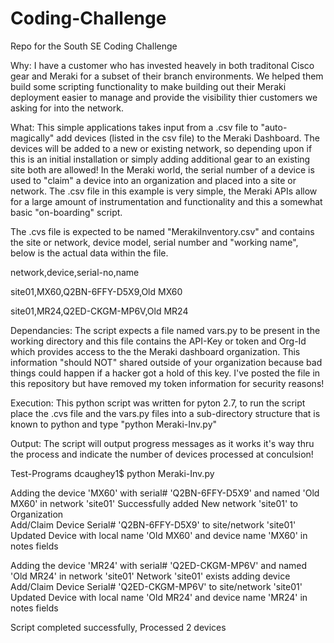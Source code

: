 # Coding-Challenge
Repo for the South SE Coding Challenge

Why: I have a customer who has invested heavely in both traditonal Cisco gear and Meraki for a subset of their branch environments. We helped them build some scripting functionality to make building out their Meraki deployment easier to manage and provide the visibility thier customers we asking for into the network.

What: This simple applications takes input from a .csv file to "auto-magically" add devices (listed in the csv file) to the Meraki Dashboard.  The devices will be added to a new or existing network, so depending upon if this is an initial installation or simply adding additional gear to an existing site both are allowed! In the Meraki world, the serial number of a device is used to "claim" a device into an organization and placed into a site or network.  The .csv file in this example is very simple, the Meraki APIs allow for a large amount of instrumentation and functionality and this a somewhat basic "on-boarding" script.

The .cvs file is expected to be named "MerakiInventory.csv" and contains the site or network, device model, serial number and "working name", below is the actual data within the file.

network,device,serial-no,name

site01,MX60,Q2BN-6FFY-D5X9,Old MX60

site01,MR24,Q2ED-CKGM-MP6V,Old MR24

Dependancies:
The script expects a file named vars.py to be present in the working directory and this file contains the API-Key or token and Org-Id which provides access to the the Meraki dashboard organization.  This information "should NOT" shared outside of your organization because bad things could happen if a hacker got a hold of this key.  I've posted the file in this repository but have removed my token information for security reasons!

Execution: 
This python script was written for pyton 2.7, to run the script place the .cvs file and the vars.py files into a sub-directory structure that is known to python and type "python Meraki-Inv.py"

Output:
The script will output progress messages as it works it's way thru the process and indicate the number of devices processed at conculsion!

Test-Programs dcaughey1$ python Meraki-Inv.py

Adding the device 'MX60' with serial# 'Q2BN-6FFY-D5X9' and named 'Old MX60' in network 'site01'
  Successfully added New network 'site01' to Organization  
    Add/Claim Device Serial# 'Q2BN-6FFY-D5X9' to site/network 'site01'    
    Updated Device with local name 'Old MX60' and device name 'MX60' in notes fields

Adding the device 'MR24' with serial# 'Q2ED-CKGM-MP6V' and named 'Old MR24' in network 'site01'
  Network 'site01' exists adding device  
    Add/Claim Device Serial# 'Q2ED-CKGM-MP6V' to site/network 'site01'    
    Updated Device with local name 'Old MR24' and device name 'MR24' in notes fields
    
Script completed successfully, Processed 2 devices


